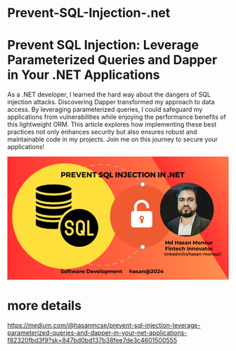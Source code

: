 # Prevent-SQL-Injection-.net
# Prevent SQL Injection: Leverage Parameterized Queries and Dapper in Your .NET Applications
As a .NET developer, I learned the hard way about the dangers of SQL injection attacks. Discovering Dapper transformed my approach to data access. By leveraging parameterized queries, I could safeguard my applications from vulnerabilities while enjoying the performance benefits of this lightweight ORM. This article explores how implementing these best practices not only enhances security but also ensures robust and maintainable code in my projects. Join me on this journey to secure your applications!

![Screenshot of the App](PreventSQLInjection.png)

# more details
https://medium.com/@hasanmcse/prevent-sql-injection-leverage-parameterized-queries-and-dapper-in-your-net-applications-f82320fbd3f9?sk=847bd0bd137b38fee7de3c4601500555
